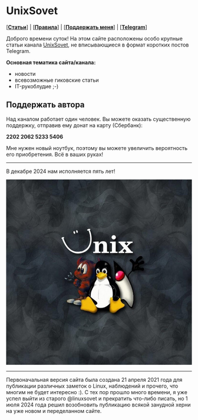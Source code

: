 # UnixSovet

[[**Статьи**](articles/README.md)] | [[**Правила**](rules.md)] | [[**Поддержать меня**](donate.md)] | [[**Telegram**](https://t.me/unixsovet)]

Доброго времени суток! На этом сайте расположены особо крупные статьи канала [UnixSovet](https://t.me/UnixSovet), не вписывающиеся в формат коротких постов Telegram.

**Основная тематика сайта/канала:**

- новости
- всевозможные гиковские статьи
- IT-рукоблудие ;-)

## Поддержать автора

Над каналом работает один человек. Вы можете оказать существенную поддержку, отправив ему донат на карту (Сбербанк):

**2202 2062 5233 5406**

Мне нужен новый ноутбук, поэтому вы можете увеличить вероятность его приобретения. Всё в ваших руках!

---

В декабре 2024 нам исполняется пять лет!

![](unixtime.jpg)

---

Первоначальная версия сайта была создана 21 апреля 2021 года для публикации различных заметок о Linux, наблюдений и прочего, что многим не будет интересно :). С тех пор прошло много времени, я уже успел выйти из старого @linuxsovet и прекратить что-либо писать, но 1 июля 2024 года решил возобновить публикацию всякой занудной херни на уже новом и переделанном сайте.
